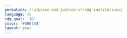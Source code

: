 ```yaml
---
permalink: /ru/peace-and-justice-strong-institutions/
language: ru
sdg_goal: '16'
color: '#00689d'
layout: goal
---
```


